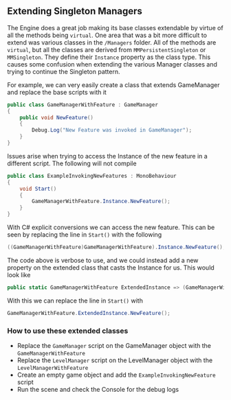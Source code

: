 ## Extending Singleton Managers

The Engine does a great job making its base classes extendable by virtue of all the methods being `virtual`.  One area that was a bit more difficult to extend was various classes in the `/Managers` folder.  All of the methods are `virtual`, but all the classes are derived from `MMPersistentSingleton` or `MMSingleton`.  They define their `Instance` property as the class type.  This causes some confusion when extending the various Manager classes and trying to continue the Singleton pattern.

For example, we can very easily create a class that extends GameManager and replace the base scripts with it
```C#
public class GameManagerWithFeature : GameManager
{
    public void NewFeature()
    {
        Debug.Log("New Feature was invoked in GameManager");
    }
}
```

Issues arise when trying to access the Instance of the new feature in a different script.  The following will not compile
```C#
public class ExampleInvokingNewFeatures : MonoBehaviour
{
    void Start()
    {
        GameManagerWithFeature.Instance.NewFeature();
    }
}
```

With C# explicit conversions we can access the new feature.  This can be seen by replacing the line in `Start()` with the following
```C#
((GameManagerWithFeature)GameManagerWithFeature).Instance.NewFeature();
```

The code above is verbose to use, and we could instead add a new property on the extended class that casts the Instance for us.  This would look like
```C#
public static GameManagerWithFeature ExtendedInstance => (GameManagerWithFeature) Instance;
```

With this we can replace the line in `Start()` with
```C#
GameManagerWithFeature.ExtendedInstance.NewFeature();
```

### How to use these extended classes

- Replace the `GameManager` script on the GameManager object with the `GameManagerWithFeature`
- Replace the `LevelManager` script on the LevelManager object with the `LevelManagerWithFeature`
- Create an empty game object and add the `ExampleInvokingNewFeature` script
- Run the scene and check the Console for the debug logs